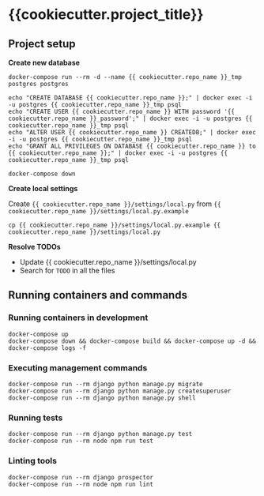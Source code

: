 # {{cookiecutter.project_title}}


## Project setup


**Create new database**

```
docker-compose run --rm -d --name {{ cookiecutter.repo_name }}_tmp postgres postgres

echo "CREATE DATABASE {{ cookiecutter.repo_name }};" | docker exec -i -u postgres {{ cookiecutter.repo_name }}_tmp psql
echo "CREATE USER {{ cookiecutter.repo_name }} WITH password '{{ cookiecutter.repo_name }}_password';" | docker exec -i -u postgres {{ cookiecutter.repo_name }}_tmp psql
echo "ALTER USER {{ cookiecutter.repo_name }} CREATEDB;" | docker exec -i -u postgres {{ cookiecutter.repo_name }}_tmp psql
echo "GRANT ALL PRIVILEGES ON DATABASE {{ cookiecutter.repo_name }} to {{ cookiecutter.repo_name }};" | docker exec -i -u postgres {{ cookiecutter.repo_name }}_tmp psql

docker-compose down
```


**Create local settings**

Create `{{ cookiecutter.repo_name }}/settings/local.py` from `{{ cookiecutter.repo_name }}/settings/local.py.example`

```
cp {{ cookiecutter.repo_name }}/settings/local.py.example {{ cookiecutter.repo_name }}/settings/local.py
```


**Resolve TODOs**

- Update {{ cookiecutter.repo_name }}/settings/local.py
- Search for `TODO` in all the files


## Running containers and commands


### Running containers in development

```
docker-compose up
docker-compose down && docker-compose build && docker-compose up -d && docker-compose logs -f
```


### Executing management commands

```
docker-compose run --rm django python manage.py migrate
docker-compose run --rm django python manage.py createsuperuser
docker-compose run --rm django python manage.py shell
```


### Running tests

```
docker-compose run --rm django python manage.py test
docker-compose run --rm node npm run test
```


### Linting tools

```
docker-compose run --rm django prospector
docker-compose run --rm node npm run lint
```
